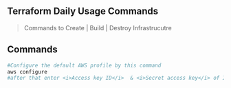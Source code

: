 ## Terraform Daily Usage Commands

> Commands to Create | Build | Destroy Infrastrucutre

## Commands

``` bash
#Configure the default AWS profile by this command
aws configure
#after that enter <i>Access key ID</i>  & <i>Secret access key</i> of IAM user
```
